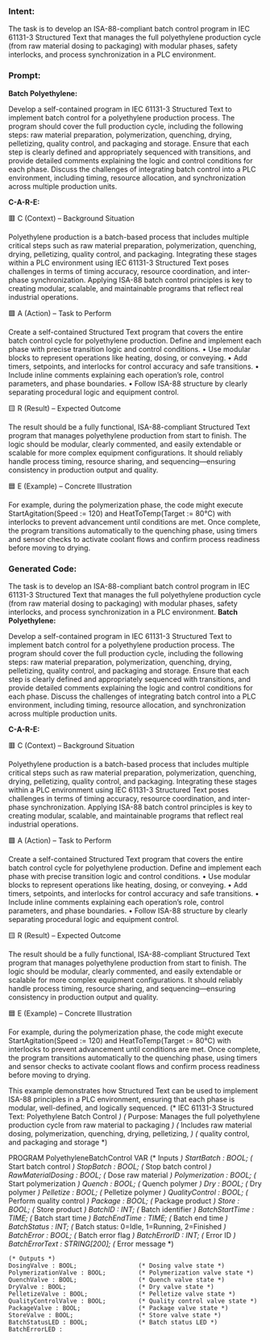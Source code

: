 ### Intent:
The task is to develop an ISA-88-compliant batch control program in IEC 61131-3 Structured Text that manages the full polyethylene production cycle (from raw material dosing to packaging) with modular phases, safety interlocks, and process synchronization in a PLC environment.

### Prompt:
**Batch Polyethylene:**

Develop a self-contained program in IEC 61131-3 Structured Text to implement batch control for a polyethylene production process. The program should cover the full production cycle, including the following steps: raw material preparation, polymerization, quenching, drying, pelletizing, quality control, and packaging and storage. Ensure that each step is clearly defined and appropriately sequenced with transitions, and provide detailed comments explaining the logic and control conditions for each phase. Discuss the challenges of integrating batch control into a PLC environment, including timing, resource allocation, and synchronization across multiple production units.

**C-A-R-E:**

🟥 C (Context) – Background Situation

Polyethylene production is a batch-based process that includes multiple critical steps such as raw material preparation, polymerization, quenching, drying, pelletizing, quality control, and packaging. Integrating these stages within a PLC environment using IEC 61131-3 Structured Text poses challenges in terms of timing accuracy, resource coordination, and inter-phase synchronization. Applying ISA-88 batch control principles is key to creating modular, scalable, and maintainable programs that reflect real industrial operations.

🟩 A (Action) – Task to Perform

Create a self-contained Structured Text program that covers the entire batch control cycle for polyethylene production. Define and implement each phase with precise transition logic and control conditions.
	•	Use modular blocks to represent operations like heating, dosing, or conveying.
	•	Add timers, setpoints, and interlocks for control accuracy and safe transitions.
	•	Include inline comments explaining each operation’s role, control parameters, and phase boundaries.
	•	Follow ISA-88 structure by clearly separating procedural logic and equipment control.

🟨 R (Result) – Expected Outcome

The result should be a fully functional, ISA-88-compliant Structured Text program that manages polyethylene production from start to finish. The logic should be modular, clearly commented, and easily extendable or scalable for more complex equipment configurations. It should reliably handle process timing, resource sharing, and sequencing—ensuring consistency in production output and quality.

🟦 E (Example) – Concrete Illustration

For example, during the polymerization phase, the code might execute StartAgitation(Speed := 120) and HeatToTemp(Target := 80°C) with interlocks to prevent advancement until conditions are met. Once complete, the program transitions automatically to the quenching phase, using timers and sensor checks to activate coolant flows and confirm process readiness before moving to drying.

### Generated Code:
The task is to develop an ISA-88-compliant batch control program in IEC 61131-3 Structured Text that manages the full polyethylene production cycle (from raw material dosing to packaging) with modular phases, safety interlocks, and process synchronization in a PLC environment.
**Batch Polyethylene:**

Develop a self-contained program in IEC 61131-3 Structured Text to implement batch control for a polyethylene production process. The program should cover the full production cycle, including the following steps: raw material preparation, polymerization, quenching, drying, pelletizing, quality control, and packaging and storage. Ensure that each step is clearly defined and appropriately sequenced with transitions, and provide detailed comments explaining the logic and control conditions for each phase. Discuss the challenges of integrating batch control into a PLC environment, including timing, resource allocation, and synchronization across multiple production units.

**C-A-R-E:**

🟥 C (Context) – Background Situation

Polyethylene production is a batch-based process that includes multiple critical steps such as raw material preparation, polymerization, quenching, drying, pelletizing, quality control, and packaging. Integrating these stages within a PLC environment using IEC 61131-3 Structured Text poses challenges in terms of timing accuracy, resource coordination, and inter-phase synchronization. Applying ISA-88 batch control principles is key to creating modular, scalable, and maintainable programs that reflect real industrial operations.

🟩 A (Action) – Task to Perform

Create a self-contained Structured Text program that covers the entire batch control cycle for polyethylene production. Define and implement each phase with precise transition logic and control conditions.
	•	Use modular blocks to represent operations like heating, dosing, or conveying.
	•	Add timers, setpoints, and interlocks for control accuracy and safe transitions.
	•	Include inline comments explaining each operation’s role, control parameters, and phase boundaries.
	•	Follow ISA-88 structure by clearly separating procedural logic and equipment control.

🟨 R (Result) – Expected Outcome

The result should be a fully functional, ISA-88-compliant Structured Text program that manages polyethylene production from start to finish. The logic should be modular, clearly commented, and easily extendable or scalable for more complex equipment configurations. It should reliably handle process timing, resource sharing, and sequencing—ensuring consistency in production output and quality.

🟦 E (Example) – Concrete Illustration

For example, during the polymerization phase, the code might execute StartAgitation(Speed := 120) and HeatToTemp(Target := 80°C) with interlocks to prevent advancement until conditions are met. Once complete, the program transitions automatically to the quenching phase, using timers and sensor checks to activate coolant flows and confirm process readiness before moving to drying.

This example demonstrates how Structured Text can be used to implement ISA-88 principles in a PLC environment, ensuring that each phase is modular, well-defined, and logically sequenced.
(* IEC 61131-3 Structured Text: Polyethylene Batch Control *)
(* Purpose: Manages the full polyethylene production cycle from raw material to packaging *)
(* Includes raw material dosing, polymerization, quenching, drying, pelletizing, *)
(* quality control, and packaging and storage *)

PROGRAM PolyethyleneBatchControl
VAR
    (* Inputs *)
    StartBatch : BOOL;                  (* Start batch control *)
    StopBatch : BOOL;                   (* Stop batch control *)
    RawMaterialDosing : BOOL;           (* Dose raw material *)
    Polymerization : BOOL;              (* Start polymerization *)
    Quench : BOOL;                      (* Quench polymer *)
    Dry : BOOL;                         (* Dry polymer *)
    Pelletize : BOOL;                   (* Pelletize polymer *)
    QualityControl : BOOL;              (* Perform quality control *)
    Package : BOOL;                     (* Package product *)
    Store : BOOL;                       (* Store product *)
    BatchID : INT;                      (* Batch identifier *)
    BatchStartTime : TIME;               (* Batch start time *)
    BatchEndTime : TIME;                (* Batch end time *)
    BatchStatus : INT;                  (* Batch status: 0=Idle, 1=Running, 2=Finished *)
    BatchError : BOOL;                  (* Batch error flag *)
    BatchErrorID : INT;                 (* Error ID *)
    BatchErrorText : STRING[200];       (* Error message *)
    
    (* Outputs *)
    DosingValve : BOOL;                 (* Dosing valve state *)
    PolymerizationValve : BOOL;         (* Polymerization valve state *)
    QuenchValve : BOOL;                 (* Quench valve state *)
    DryValve : BOOL;                    (* Dry valve state *)
    PelletizeValve : BOOL;              (* Pelletize valve state *)
    QualityControlValve : BOOL;         (* Quality control valve state *)
    PackageValve : BOOL;                (* Package valve state *)
    StoreValve : BOOL;                  (* Store valve state *)
    BatchStatusLED : BOOL;              (* Batch status LED *)
    BatchErrorLED :
